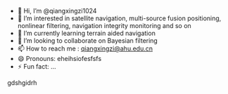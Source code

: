 - 👋 Hi, I’m @qiangxingzi1024
- 👀 I’m interested in satellite navigation, multi-source fusion positioning, nonlinear filtering, navigation integrity monitoring and so on
- 🌱 I’m currently learning terrain aided navigation
- 💞️ I’m looking to collaborate on Bayesian filtering
- 📫 How to reach me : qiangxingzi@ahu.edu.cn
- 😄 Pronouns: eheihsiofesfsfs
- ⚡ Fun fact: ...

<!---
qiangxingzi1024/qiangxingzi1024 is a ✨ special ✨ repository because its `README.md` (this file) appears on your GitHub profile.
You can click the Preview link to take a look at your changes.
--->
gdshgidrh